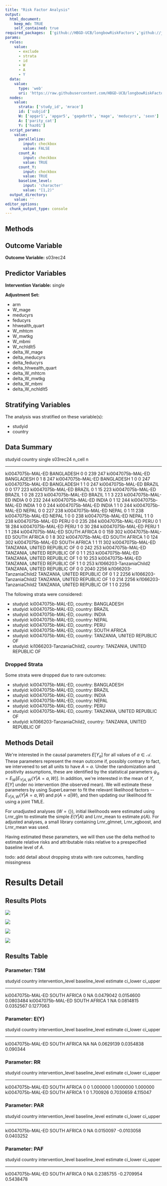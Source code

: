```yaml
---
title: "Risk Factor Analysis"
output: 
  html_document:
    keep_md: TRUE
    self_contained: true
required_packages:  ['github://HBGD-UCB/longbowRiskFactors','github://jeremyrcoyle/skimr@vector_types', 'github://tlverse/delayed']
params:
  roles:
    value:
      - exclude
      - strata
      - id
      - W
      - A
      - Y
  data: 
    value: 
      type: 'web'
      uri: 'https://raw.githubusercontent.com/HBGD-UCB/longbowRiskFactors/master/inst/sample_data/birthwt_data.rdata'
  nodes:
    value:
      strata: ['study_id', 'mrace']
      id: ['subjid']
      W: ['apgar1', 'apgar5', 'gagebrth', 'mage', 'meducyrs', 'sexn']
      A: ['parity_cat']
      Y: ['haz01']
  script_params:
    value:
      parallelize:
        input: checkbox
        value: FALSE
      count_A:
        input: checkbox
        value: TRUE
      count_Y:
        input: checkbox
        value: TRUE        
      baseline_level:
        input: 'character'
        value: "[1,2)"
  output_directory:
    value: ''
editor_options: 
  chunk_output_type: console
---
```








## Methods
## Outcome Variable

**Outcome Variable:** s03rec24

## Predictor Variables

**Intervention Variable:** single

**Adjustment Set:**

* arm
* W_mage
* meducyrs
* feducyrs
* hhwealth_quart
* W_mhtcm
* W_mwtkg
* W_mbmi
* W_nchldlt5
* delta_W_mage
* delta_meducyrs
* delta_feducyrs
* delta_hhwealth_quart
* delta_W_mhtcm
* delta_W_mwtkg
* delta_W_mbmi
* delta_W_nchldlt5

## Stratifying Variables

The analysis was stratified on these variable(s):

* studyid
* country

## Data Summary

studyid                    country                        single    s03rec24   n_cell      n
-------------------------  -----------------------------  -------  ---------  -------  -----
ki0047075b-MAL-ED          BANGLADESH                     0                0      239    247
ki0047075b-MAL-ED          BANGLADESH                     0                1        8    247
ki0047075b-MAL-ED          BANGLADESH                     1                0        0    247
ki0047075b-MAL-ED          BANGLADESH                     1                1        0    247
ki0047075b-MAL-ED          BRAZIL                         0                0      177    223
ki0047075b-MAL-ED          BRAZIL                         0                1       15    223
ki0047075b-MAL-ED          BRAZIL                         1                0       28    223
ki0047075b-MAL-ED          BRAZIL                         1                1        3    223
ki0047075b-MAL-ED          INDIA                          0                0      232    244
ki0047075b-MAL-ED          INDIA                          0                1       12    244
ki0047075b-MAL-ED          INDIA                          1                0        0    244
ki0047075b-MAL-ED          INDIA                          1                1        0    244
ki0047075b-MAL-ED          NEPAL                          0                0      227    238
ki0047075b-MAL-ED          NEPAL                          0                1       11    238
ki0047075b-MAL-ED          NEPAL                          1                0        0    238
ki0047075b-MAL-ED          NEPAL                          1                1        0    238
ki0047075b-MAL-ED          PERU                           0                0      235    284
ki0047075b-MAL-ED          PERU                           0                1       18    284
ki0047075b-MAL-ED          PERU                           1                0       30    284
ki0047075b-MAL-ED          PERU                           1                1        1    284
ki0047075b-MAL-ED          SOUTH AFRICA                   0                0      159    302
ki0047075b-MAL-ED          SOUTH AFRICA                   0                1        8    302
ki0047075b-MAL-ED          SOUTH AFRICA                   1                0      124    302
ki0047075b-MAL-ED          SOUTH AFRICA                   1                1       11    302
ki0047075b-MAL-ED          TANZANIA, UNITED REPUBLIC OF   0                0      242    253
ki0047075b-MAL-ED          TANZANIA, UNITED REPUBLIC OF   0                1        1    253
ki0047075b-MAL-ED          TANZANIA, UNITED REPUBLIC OF   1                0       10    253
ki0047075b-MAL-ED          TANZANIA, UNITED REPUBLIC OF   1                1        0    253
ki1066203-TanzaniaChild2   TANZANIA, UNITED REPUBLIC OF   0                0     2040   2256
ki1066203-TanzaniaChild2   TANZANIA, UNITED REPUBLIC OF   0                1        2   2256
ki1066203-TanzaniaChild2   TANZANIA, UNITED REPUBLIC OF   1                0      214   2256
ki1066203-TanzaniaChild2   TANZANIA, UNITED REPUBLIC OF   1                1        0   2256


The following strata were considered:

* studyid: ki0047075b-MAL-ED, country: BANGLADESH
* studyid: ki0047075b-MAL-ED, country: BRAZIL
* studyid: ki0047075b-MAL-ED, country: INDIA
* studyid: ki0047075b-MAL-ED, country: NEPAL
* studyid: ki0047075b-MAL-ED, country: PERU
* studyid: ki0047075b-MAL-ED, country: SOUTH AFRICA
* studyid: ki0047075b-MAL-ED, country: TANZANIA, UNITED REPUBLIC OF
* studyid: ki1066203-TanzaniaChild2, country: TANZANIA, UNITED REPUBLIC OF

### Dropped Strata

Some strata were dropped due to rare outcomes:

* studyid: ki0047075b-MAL-ED, country: BANGLADESH
* studyid: ki0047075b-MAL-ED, country: BRAZIL
* studyid: ki0047075b-MAL-ED, country: INDIA
* studyid: ki0047075b-MAL-ED, country: NEPAL
* studyid: ki0047075b-MAL-ED, country: PERU
* studyid: ki0047075b-MAL-ED, country: TANZANIA, UNITED REPUBLIC OF
* studyid: ki1066203-TanzaniaChild2, country: TANZANIA, UNITED REPUBLIC OF

## Methods Detail

We're interested in the causal parameters $E[Y_a]$ for all values of $a \in \mathcal{A}$. These parameters represent the mean outcome if, possibly contrary to fact, we intervened to set all units to have $A=a$. Under the randomization and positivity assumptions, these are identified by the statistical parameters $\psi_a=E_W[E_{Y|A,W}(Y|A=a,W)]$.  In addition, we're interested in the mean of $Y$, $E[Y]$ under no intervention (the observed mean). We will estimate these parameters by using SuperLearner to fit the relevant likelihood factors -- $E_{Y|A,W}(Y|A=a,W)$ and $p(A=a|W)$, and then updating our likelihood fit using a joint TMLE.

For unadjusted analyses ($W=\{\}$), initial likelihoods were estimated using Lrnr_glm to estimate the simple $E(Y|A)$ and Lrnr_mean to estimate $p(A)$. For adjusted analyses, a small library containing Lrnr_glmnet, Lrnr_xgboost, and Lrnr_mean was used.

Having estimated these parameters, we will then use the delta method to estimate relative risks and attributable risks relative to a prespecified baseline level of $A$.

todo: add detail about dropping strata with rare outcomes, handling missingness







# Results Detail

## Results Plots
![](/tmp/4c5c8d7e-edfa-4250-a681-ec5d11a47635/REPORT_files/figure-html/plot_tsm-1.png)<!-- -->

![](/tmp/4c5c8d7e-edfa-4250-a681-ec5d11a47635/REPORT_files/figure-html/plot_rr-1.png)<!-- -->



![](/tmp/4c5c8d7e-edfa-4250-a681-ec5d11a47635/REPORT_files/figure-html/plot_paf-1.png)<!-- -->

![](/tmp/4c5c8d7e-edfa-4250-a681-ec5d11a47635/REPORT_files/figure-html/plot_par-1.png)<!-- -->

## Results Table

### Parameter: TSM


studyid             country        intervention_level   baseline_level     estimate    ci_lower    ci_upper
------------------  -------------  -------------------  ---------------  ----------  ----------  ----------
ki0047075b-MAL-ED   SOUTH AFRICA   0                    NA                0.0479042   0.0154600   0.0803484
ki0047075b-MAL-ED   SOUTH AFRICA   1                    NA                0.0814815   0.0352567   0.1277063


### Parameter: E(Y)


studyid             country        intervention_level   baseline_level     estimate    ci_lower   ci_upper
------------------  -------------  -------------------  ---------------  ----------  ----------  ---------
ki0047075b-MAL-ED   SOUTH AFRICA   NA                   NA                0.0629139   0.0354838   0.090344


### Parameter: RR


studyid             country        intervention_level   baseline_level    estimate    ci_lower   ci_upper
------------------  -------------  -------------------  ---------------  ---------  ----------  ---------
ki0047075b-MAL-ED   SOUTH AFRICA   0                    0                 1.000000   1.0000000   1.000000
ki0047075b-MAL-ED   SOUTH AFRICA   1                    0                 1.700926   0.7030659   4.115047


### Parameter: PAR


studyid             country        intervention_level   baseline_level     estimate     ci_lower    ci_upper
------------------  -------------  -------------------  ---------------  ----------  -----------  ----------
ki0047075b-MAL-ED   SOUTH AFRICA   0                    NA                0.0150097   -0.0103058   0.0403252


### Parameter: PAF


studyid             country        intervention_level   baseline_level     estimate     ci_lower    ci_upper
------------------  -------------  -------------------  ---------------  ----------  -----------  ----------
ki0047075b-MAL-ED   SOUTH AFRICA   0                    NA                0.2385755   -0.2709954   0.5438478
